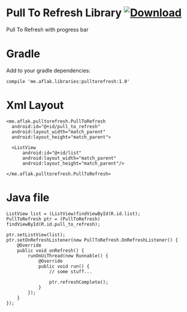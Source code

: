 # Pull To Refresh Library [ ![Download](https://api.bintray.com/packages/omaflak/maven/pull-to-refresh/images/download.svg) ](https://bintray.com/omaflak/maven/pull-to-refresh/_latestVersion)
Pull To Refresh with progress bar

# Gradle

Add to your gradle dependencies:

	compile 'me.aflak.libraries:pulltorefresh:1.0'
	
# Xml Layout

    <me.aflak.pulltorefresh.PullToRefresh
      android:id="@+id/pull_to_refresh"
      android:layout_width="match_parent"
      android:layout_height="match_parent">
	  
      <ListView
          android:id="@+id/list"
          android:layout_width="match_parent"
          android:layout_height="match_parent"/>
		  
    </me.aflak.pulltorefresh.PullToRefresh>
    
# Java file

	ListView list = (ListView)findViewById(R.id.list);
	PullToRefresh ptr = (PullToRefresh) findViewById(R.id.pull_to_refresh);
	
	ptr.setListView(list);
	ptr.setOnRefreshListener(new PullToRefresh.OnRefreshListener() {
	    @Override
	    public void onRefresh() {
	        runOnUiThread(new Runnable() {
	            @Override
	            public void run() {
	                // some stuff...
	  
	                ptr.refreshComplete();
	            }
	        });
	    }
	});
